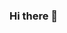 ### Hi there 👋

<!--
**comiocudovitor/comiocudovitor** is a ✨ _special_ ✨ repository because its `README.md` (this file) appears on your GitHub profile.

ola, me chamo Vitor.

Gosto de jogar bola
Cozinhar
e sou timido
eu tenho lente no dente 
amasso todo mundo no soco
